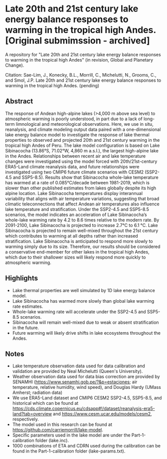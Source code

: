 # Late 20th and 21st century lake energy balance responses to warming in the tropical high Andes. [Original submimssion - archived]
A repository for "Late 20th and 21st century lake energy balance responses to warming in the tropical high Andes" (in revision, Global and Planetary Change).

Citation:
Sae-Lim, J., Konecky, B.L., Morrill, C., Michelutti, N., Grooms, C., and Smol, J.P. Late 20th and 21st century lake energy balance responses to warming in the tropical high Andes. (pending)

## Abstract
The response of Andean high-alpine lakes (>4,000 m above sea level) to atmospheric warming is poorly understood, in part due to a lack of long-term limnological and meteorological observations. Here, we use in situ, reanalysis, and climate modeling output data paired with a one-dimensional lake energy balance model to investigate the response of lake thermal properties to observed and projected 20th and 21st century warming in the tropical high Andes of Peru. The lake model configuration is based on Lake Sibinacocha (13.86°S, 71.02°W, 4,860 m a.s.l.), the largest high-alpine lake in the Andes. Relationships between recent air and lake temperature changes were investigated using the model forced with 20th/21st-century ERA5-Land climate reanalysis data, and future relationships were investigated using two CMIP6 future climate scenarios with CESM2 (SSP2-4.5 and SSP5-8.5). Results show that Sibinacocha whole-lake temperature has warmed at a rate of 0.085°C/decade between 1981-2019, which is slower than other published estimates from lakes globally despite its high alpine location. Lake Sibinacocha temperatures display interannual variability that aligns with air temperature variations, suggesting that broad climatic teleconnections that affect Andean air temperatures also influence lake temperature and stratification. Under the SSP2-4.5 and SSP5-8.5 scenarios, the model indicates an acceleration of Lake Sibinacocha’s whole-lake warming rate by 4.2 to 8.6 times relative to the modern rate. By 2091-2100, Lake Sibinacocha is projected to increase 2.7°C to 6.1 °C. Lake Sibinacocha is projected to remain well-mixed throughout the 21st century which contributes to warming at all depths rather than increased stratification. Lake Sibinacocha is anticipated to respond more slowly to warming simply due to its size. Therefore, our results should be considered a conservative end-member for other lakes in the tropical high Andes, which due to their shallower sizes will likely respond more quickly to atmospheric warming.

## Highlights
-	Lake thermal properties are well simulated by 1D lake energy balance model.
-	Lake Sibinacocha has warmed more slowly than global lake warming rate estimates.
-	Whole-lake warming rate will accelerate under the SSP2-4.5 and SSP5-8.5 scenarios.
-	Sibinacocha will remain well-mixed due to weak or absent stratification in the future.
-	Future warming will likely drive shifts in lake ecosystems throughout the Andes.

## Notes
- Lake temperature observation data used for data calibration and validation are provided by Neal Michelutti (Queen's University). 
- Weather observation data used for data bias correction are provided by SENAMHI (https://www.senamhi.gob.pe/?&p=estaciones; air temperature, relative humidity, wind speed), and Douglas Hardy (UMass Amherst; radiation data)
- We use ERA5-Land dataset and CMIP6 CESM2 SSP2-4.5, SSP5-8.5, and historical which can be found at https://cds.climate.copernicus.eu/cdsapp#!/dataset/reanalysis-era5-land?tab=overview and https://www.cesm.ucar.edu/models/cesm2, respectively.
- The model used in this research can be found at https://github.com/carriemorrill/lake-model.
- Specific parameters used in the lake model are under the Part-1-calibration folder (lake.inc).
- 1000 combinations of ETA and CDRN used during the calibration can be found in the Part-1-calibration folder (lake-params.txt).
